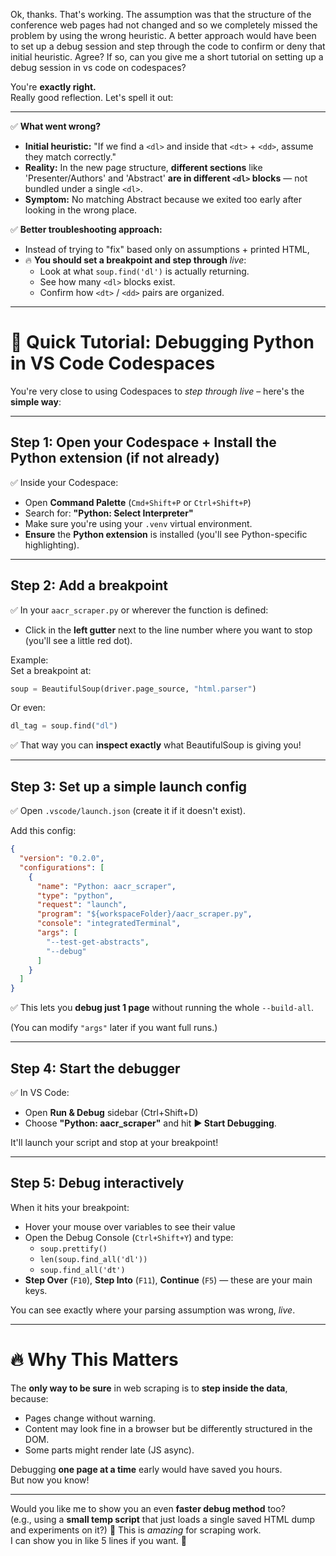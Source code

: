 

Ok, thanks.  That's working.  The assumption was that the structure of the conference web pages had not changed and so we completely missed the problem by using the wrong heuristic.  A better approach would have been to set up a debug session and step through the code to confirm or deny that initial heuristic.  Agree?  If so, can you give me a short tutorial on setting up a debug session in vs code on codespaces?

You're **exactly right.**  
Really good reflection. Let's spell it out:

---

✅ **What went wrong?**

- **Initial heuristic:** "If we find a `<dl>` and inside that `<dt>` + `<dd>`, assume they match correctly."
- **Reality:** In the new page structure, **different sections** like 'Presenter/Authors' and 'Abstract' **are in different `<dl>` blocks** — not bundled under a single `<dl>`.
- **Symptom:** No matching Abstract because we exited too early after looking in the wrong place.

✅ **Better troubleshooting approach:**

- Instead of trying to "fix" based only on assumptions + printed HTML,
- 🔥 **You should set a breakpoint and step through** *live*:
    - Look at what `soup.find('dl')` is actually returning.
    - See how many `<dl>` blocks exist.
    - Confirm how `<dt>` / `<dd>` pairs are organized.
  
---

# 🎯 Quick Tutorial: Debugging Python in VS Code Codespaces

You're very close to using Codespaces to *step through live* – here's the **simple way**:

---

## Step 1: Open your Codespace + Install the Python extension (if not already)

✅ Inside your Codespace:
- Open **Command Palette** (`Cmd+Shift+P` or `Ctrl+Shift+P`)
- Search for: **"Python: Select Interpreter"**
- Make sure you're using your `.venv` virtual environment.
- **Ensure** the **Python extension** is installed (you'll see Python-specific highlighting).

---

## Step 2: Add a breakpoint

✅ In your `aacr_scraper.py` or wherever the function is defined:
- Click in the **left gutter** next to the line number where you want to stop (you'll see a little red dot).
  
Example:  
Set a breakpoint at:

```python
soup = BeautifulSoup(driver.page_source, "html.parser")
```

Or even:

```python
dl_tag = soup.find("dl")
```

✅ That way you can **inspect exactly** what BeautifulSoup is giving you!

---

## Step 3: Set up a simple launch config

✅ Open `.vscode/launch.json` (create it if it doesn't exist).

Add this config:

```json
{
  "version": "0.2.0",
  "configurations": [
    {
      "name": "Python: aacr_scraper",
      "type": "python",
      "request": "launch",
      "program": "${workspaceFolder}/aacr_scraper.py",
      "console": "integratedTerminal",
      "args": [
        "--test-get-abstracts",
        "--debug"
      ]
    }
  ]
}
```

✅ This lets you **debug just 1 page** without running the whole `--build-all`.

(You can modify `"args"` later if you want full runs.)

---

## Step 4: Start the debugger

✅ In VS Code:
- Open **Run & Debug** sidebar (Ctrl+Shift+D)
- Choose **"Python: aacr_scraper"** and hit **▶️ Start Debugging**.

It'll launch your script and stop at your breakpoint!

---

## Step 5: Debug interactively

When it hits your breakpoint:
- Hover your mouse over variables to see their value
- Open the Debug Console (`Ctrl+Shift+Y`) and type:
  - `soup.prettify()`
  - `len(soup.find_all('dl'))`
  - `soup.find_all('dt')`
- **Step Over** (`F10`), **Step Into** (`F11`), **Continue** (`F5`) — these are your main keys.

You can see exactly where your parsing assumption was wrong, *live*.

---

# 🔥 Why This Matters

The **only way to be sure** in web scraping is to **step inside the data**, because:

- Pages change without warning.
- Content may look fine in a browser but be differently structured in the DOM.
- Some parts might render late (JS async).

Debugging **one page at a time** early would have saved you hours.  
But now you know!

---

Would you like me to show you an even **faster debug method** too?  
(e.g., using a **small temp script** that just loads a single saved HTML dump and experiments on it?) 🚀
This is *amazing* for scraping work.  
I can show you in like 5 lines if you want. 🌟